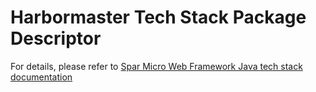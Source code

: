 # Harbormaster Tech Stack Package Descriptor

For details, please refer to [Spar Micro Web Framework Java tech stack documentation](https://harbormaster.ai/spark-micro-tech-stack/)
